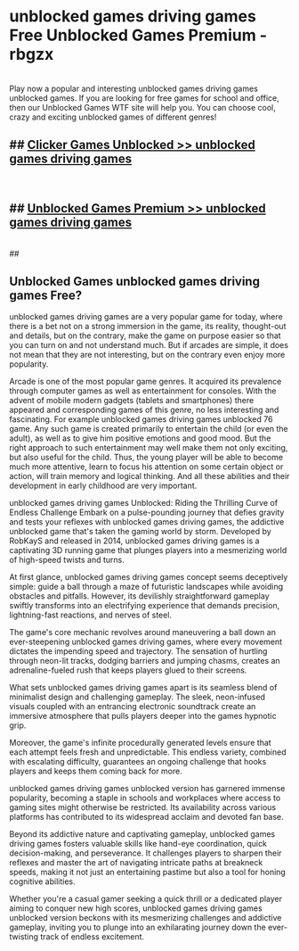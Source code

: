 # unblocked games driving games  Free Unblocked Games Premium - rbgzx <br>
<br>
Play now a popular and interesting unblocked games driving games unblocked games. If you are looking for free games for school and office, then our Unblocked Games WTF site will help you. You can choose cool, crazy and exciting unblocked games of different genres!


## ##  [Clicker Games Unblocked >> unblocked games driving games](http://freeplayer.one?title=unblocked_games_driving_games&ref=UGames)
  <br>

##  ## [Unblocked Games Premium >> unblocked games driving games](http://freeplayer.one?title=unblocked_games_driving_games&ref=UGames)
  <br>
  ##



## Unblocked Games unblocked games driving games Free?

unblocked games driving games are a very popular game for today, where there is a bet not on a strong immersion in the game, its reality, thought-out and details, but on the contrary, make the game on purpose easier so that you can turn on and not understand much. But if arcades are simple, it does not mean that they are not interesting, but on the contrary even enjoy more popularity.

Arcade is one of the most popular game genres. It acquired its prevalence through computer games as well as entertainment for consoles. With the advent of mobile modern gadgets (tablets and smartphones) there appeared and corresponding games of this genre, no less interesting and fascinating. For example unblocked games driving games unblocked 76 game. Any such game is created primarily to entertain the child (or even the adult), as well as to give him positive emotions and good mood. But the right approach to such entertainment may well make them not only exciting, but also useful for the child. Thus, the young player will be able to become much more attentive, learn to focus his attention on some certain object or action, will train memory and logical thinking. And all these abilities and their development in early childhood are very important.

unblocked games driving games Unblocked: Riding the Thrilling Curve of Endless Challenge
Embark on a pulse-pounding journey that defies gravity and tests your reflexes with unblocked games driving games, the addictive unblocked game that's taken the gaming world by storm. Developed by RobKayS and released in 2014, unblocked games driving games is a captivating 3D running game that plunges players into a mesmerizing world of high-speed twists and turns.

At first glance, unblocked games driving games concept seems deceptively simple: guide a ball through a maze of futuristic landscapes while avoiding obstacles and pitfalls. However, its devilishly straightforward gameplay swiftly transforms into an electrifying experience that demands precision, lightning-fast reactions, and nerves of steel.

The game's core mechanic revolves around maneuvering a ball down an ever-steepening unblocked games driving games, where every movement dictates the impending speed and trajectory. The sensation of hurtling through neon-lit tracks, dodging barriers and jumping chasms, creates an adrenaline-fueled rush that keeps players glued to their screens.

What sets unblocked games driving games apart is its seamless blend of minimalist design and challenging gameplay. The sleek, neon-infused visuals coupled with an entrancing electronic soundtrack create an immersive atmosphere that pulls players deeper into the games hypnotic grip.

Moreover, the game's infinite procedurally generated levels ensure that each attempt feels fresh and unpredictable. This endless variety, combined with escalating difficulty, guarantees an ongoing challenge that hooks players and keeps them coming back for more.

unblocked games driving games unblocked version has garnered immense popularity, becoming a staple in schools and workplaces where access to gaming sites might otherwise be restricted. Its availability across various platforms has contributed to its widespread acclaim and devoted fan base.

Beyond its addictive nature and captivating gameplay, unblocked games driving games fosters valuable skills like hand-eye coordination, quick decision-making, and perseverance. It challenges players to sharpen their reflexes and master the art of navigating intricate paths at breakneck speeds, making it not just an entertaining pastime but also a tool for honing cognitive abilities.

Whether you're a casual gamer seeking a quick thrill or a dedicated player aiming to conquer new high scores, unblocked games driving games unblocked version beckons with its mesmerizing challenges and addictive gameplay, inviting you to plunge into an exhilarating journey down the ever-twisting track of endless excitement.
